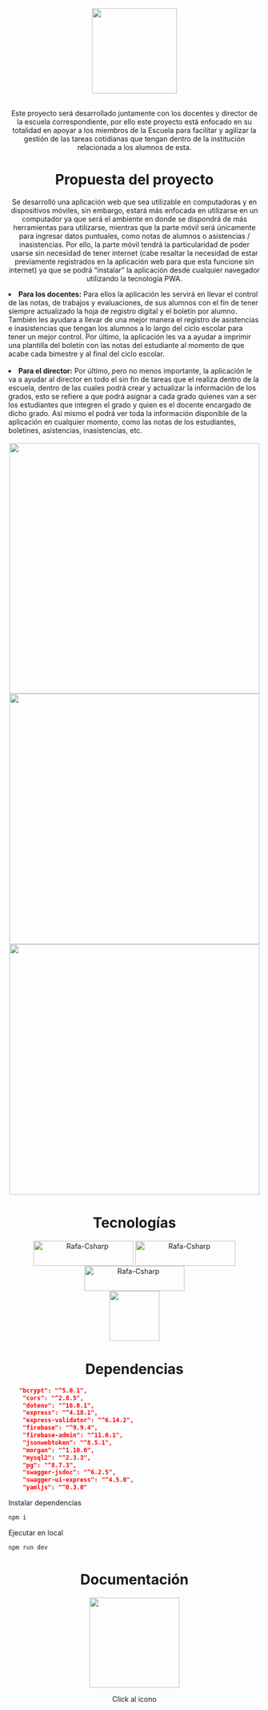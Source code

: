 <div align="center">
<img height="170em" src="https://user-images.githubusercontent.com/42653664/190839084-f30f7ba5-a157-4d53-9539-6a4d587ce2ee.png"/>
</div>
<br>
<div align="center">
<p>Este proyecto será desarrollado juntamente con los docentes y director de la escuela correspondiente, por ello este proyecto está enfocado en su totalidad en apoyar a los miembros de la Escuela para facilitar y agilizar la gestión de las tareas cotidianas que tengan dentro de la institución relacionada a los alumnos de esta.
</p>
</div>
<div align="center">
<h1>Propuesta del proyecto</h1>
<p>
Se desarrolló una aplicación web que sea utilizable en computadoras y en dispositivos móviles, sin embargo, estará más enfocada en utilizarse en un computador ya que será el ambiente en donde se dispondrá de más herramientas para utilizarse, mientras que la parte móvil será únicamente para ingresar datos puntuales, como notas de alumnos o asistencias / inasistencias. Por ello, la parte móvil tendrá la particularidad de poder usarse sin necesidad de tener internet (cabe resaltar la necesidad de estar previamente registrados en la aplicación web para que esta funcione sin internet) ya que se podrá “instalar” la aplicación desde cualquier navegador utilizando la tecnología PWA. 
</p>
</div>
<li><b>Para los docentes:</b> Para ellos la aplicación les servirá en llevar el control de las notas, de trabajos y evaluaciones, de sus alumnos con el fin de tener siempre actualizado la hoja de registro digital y el boletín por alumno. También les ayudara a llevar de una mejor manera el registro de asistencias e inasistencias que tengan los alumnos a lo largo del ciclo escolar para tener un mejor control. Por último, la aplicación les va a ayudar a imprimir una plantilla del boletín con las notas del estudiante al momento de que acabe cada bimestre y al final del ciclo escolar.
</li>
<br>
<li><b>Para el director:</b> Por último, pero no menos importante, la aplicación le va a ayudar al director en todo el sin fin de tareas que el realiza dentro de la escuela, dentro de las cuales podrá crear y actualizar la información de los grados, esto se refiere a que podrá asignar a cada grado quienes van a ser los estudiantes que integren el grado y quien es el docente encargado de dicho grado. Así mismo el podrá ver toda la información disponible de la aplicación en cualquier momento, como las notas de los estudiantes, boletines, asistencias, inasistencias, etc. 
</li>
<br>
<div style="display: inline_block" align="center">
<img height="500em" src="https://user-images.githubusercontent.com/42653664/192157937-8dee4d05-b0b2-4464-877a-dc919011325a.png"/>
<img height="500em" src="https://user-images.githubusercontent.com/42653664/192158105-71aba686-57c3-40da-b278-bf4caafc5cf4.png"/>
<img height="500em" src="https://user-images.githubusercontent.com/42653664/192158217-cc2c5113-3e18-4974-877f-0533f80d5c6c.png"/>
</div>
<div align="center">
<h1>Tecnologías</h1>
</div>
<div style="display: inline_block" align="center">
  <img align="center" alt="Rafa-Csharp" height="50" width="200" src="https://img.shields.io/badge/JavaScript-323330?style=for-the-badge&logo=javascript&logoColor=F7DF1E">
  <img align="center" alt="Rafa-Csharp" height="50" width="200" src="https://img.shields.io/badge/Node.js-43853D?style=for-the-badge&logo=node.js&logoColor=white">
  <img align="center" alt="Rafa-Csharp" height="50" width="200" src="https://img.shields.io/badge/Express.js-404D59?style=for-the-badge">
</div>
<div align="center">
<img height="100em" src="https://cdn.jsdelivr.net/gh/devicons/devicon/icons/firebase/firebase-plain-wordmark.svg">
</div>
<div align="center">
<h1>Dependencias</h1>
</div>

```json
   "bcrypt": "^5.0.1",
    "cors": "^2.8.5",
    "dotenv": "^16.0.1",
    "express": "^4.18.1",
    "express-validator": "^6.14.2",
    "firebase": "^9.9.4",
    "firebase-admin": "^11.0.1",
    "jsonwebtoken": "^8.5.1",
    "morgan": "^1.10.0",
    "mysql2": "^2.3.3",
    "pg": "^8.7.3",
    "swagger-jsdoc": "^6.2.5",
    "swagger-ui-express": "^4.5.0",
    "yamljs": "^0.3.0"
```

<p>Instalar dependencias</p>


```sh
npm i
```

<p>Ejecutar en local</p>

```sh
npm run dev
```
<div align="center">
<h1>Documentación</h1>
</div>
<div align="center">
 <a href = "https://atenea-servicio.onrender.com/api-doc"><img height="180em" src="https://user-images.githubusercontent.com/42653664/196009008-5e5a5abf-ccea-460f-9d94-81d3c9653b30.png"></a> 
 <p>Click al icono</p>

</div>
